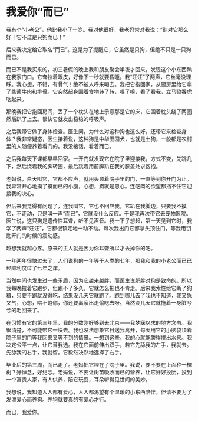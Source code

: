 # 我爱你“而已”

我有个“小老公”，他比我小了十岁。我对他很好，我老妈常对我说：“别对它那么好！它不过是只狗而已！” 

后来我决定给它取名“而已”。这是为了提醒它，它虽然是只狗，但绝不只是一只狗而已。 

而已不是我买来的，初三暑假的晚上我和朋友聚会半夜才回来，发现这个小东西趴在我家门口。它耷拉着眼皮，好像下一秒就要昏睡。我“汪汪”了两声，它丝毫没理睬。我心想，不错，有骨气！绝不被人呼来喝去。我把它抱回家，从厨房里给它拿了些酱牛肉和排骨。它突然起身围着食物转了转，嗅了嗅，看了看我，立马狼吞虎咽起来。 

那晚我把它抱回房间，丢了一个枕头在地上示意那是它的床，它围着枕头绕了两圈然后趴了上去。很快它就发出稳稳的呼吸声。 

之后我带它做了身体检查。医生问，为什么对这种狗也这么好，还带它来检查身体？我非常疑惑，医生接着说，这种狗是中华田园犬，也就是土狗，一般都是农村里的人随便养着看门的。我没接话，看着而已。 

之后我每天下课都早早回家。一开门就发现它在院子里迎接我，方式不变，先跳几下，然后绕着我的脚转圈，最后跳着用前脚趴在我的膝盖处求抱抱。 

老妈说，白天叫它，它都不应声，就用头顶着院子里的门，一直等到你开门为止。我异常开心地摸了摸而已的小腹，心想，狗就是忠心。连吃肉的欲望都挡不住它迎接我的决心。 

但后来我觉得有问题了，连我叫它，它也不回应我，它趴在我脚边，只要我不摸它，不走动，只是叫一声“而已”，它就没什么反应。于是我再次带它去宠物医院。医生说，这只狗是遗传性耳聋，听不见声音。我一下子想起，第一天见到它时，我学了两声“汪汪”，它都很镇定地一动不动。每次我出门它都拿头顶住门，等我用钥匙开门的时候的震动感。 

越想我就越心疼。原来的主人就是因为你耳聋所以才丢掉你的吧。 

一年两年很快过去了，人们说狗的一年等于人类的七年，那我和我的小老公而已已经顺利度过了七年之痒。 

当然中间也发生过一些矛盾，因为它越来越胖，而医生说肥胖对狗是致命的。所以我每晚拉着它跑步，但跑不了多久，它就怎么拖也不肯走。后来我索性给它断了狗粮，只要不跑就没得吃，结果没几天它就跑了。跑到哪儿去了我也不知道，我又急又气，心想，喂不饱你，你还要离家出走偷吃去呀。当然没几天它就拖着一身脏兮兮的毛回来了。 

在习惯有它的第三年里，我的分数刚好够到去北京——我梦寐以求的地方念书。我很清楚，不可能带它一块去。我也没法想象它目送我离开，每天用它的小脑袋顶着院子里的门等我回来又等不到的情景。一想到这些，我的心就能酸得挤出水来。我决定公平一点，让它替我选。我在它面前伸出双手，若它先舔我的左手，我就去。先舔我的右手，我就留。它毅然决然地选择了右手。 

毕业后的第三周，而已走了。老妈把它埋在了院子里。我说，要不要在上面种一棵树？好悼念，好纪念。老妈说，不要让树苗吸收而已的营养，让它好好投胎，投到一个富贵人家，有人供养，陪它玩耍，耳朵听得见世间的美妙。 

我想说，我知道人人都有爱心，人人都渴望有个温暖的小东西陪伴，但请不要为了发泄爱心而养狗。养狗就要真的有爱心才行。 

而已，我爱你。